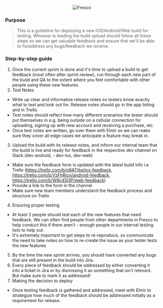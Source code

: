 <p align="center" >
  <img src="https://s3.amazonaws.com/com.fresconews.v2.prod/static/images/wordmark-transparent-git4.png" alt="Fresco" title="Fresco News">
</p>

### Purpose
> This is a guideline for deploying a new iOS/Android/Web build for testing. Whoever is leading the build upload should follow all these steps so we can get valuable feedback and ensure that we'll be able to fix/address any bugs/feedback we receive.

### Step-by-step guide
1. Once the current sprint is done and it's time to upload a build to get feedback (most often after sprint review), run through each new part of the build and QA to the extent where you feel comfortable with other people using these new features.
2. Test Notes
  * Write up clear and informative release notes so testers know exactly what to test and look out for. Release notes should go in the app listing and in Trello.
  * Test notes should reflect how many different scenarios the tester should put themselves in e.g. being outside on a cellular connection for uploading, signing up with new account and receiving a purchase, etc.
  * Once test notes are written, go over them with Elmir so we can make sure they cover all edge cases we anticipate a feature may break in.
3. Upload the build with its release notes, and inform our internal team that the build is live and ready for feedback in the respective dev channel on Slack (dev-android, - dev-ios, dev-web)
  * Make sure the feedback form is updated with the latest build info i.e Trello (https://trello.com/b/g8ATjltq/ios-feedback, https://trello.com/b/VzFhRjcn/android-feedback, https://trello.com/b/W8cd3i3P/web-feedback)
  * Provide a link to the form in the channel
  * Make sure new team members understand the feedback process and structure on Trello
4. Ensuring proper testing
  * At least 2 people should test each of the new features that need feedback. We can often find people from other departments in Fresco to help conduct this if there aren't - enough people in our internal testing lists to help out.
  * It's extremely important to get steps to re-reproduce, so communicate the need to take notes on how to re-create the issue as your tester tests the new features
5. By the time the new sprint arrives, you should have converted any bugs that are still present in the build into Jira.
6. Every piece of feedback should be addressed by either converting it into a ticket in Jira or by dismissing it as something that isn't relevant. But make sure to mark it as addressed!
7. Making the decision to deploy
  * Once testing feedback is gathered and addressed, meet with Elmir to strategize how much of the feedback should be addressed initially as a requirement for release.
